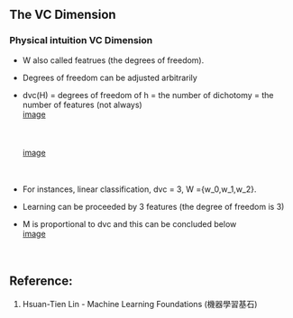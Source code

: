 ## The VC Dimension

### Physical intuition VC Dimension
* W also called featrues (the degrees of freedom).
* Degrees of freedom can be adjusted arbitrarily
* dvc(H) = degrees of freedom of h = the number of dichotomy = the number of features (not always)
<br>[image](https://github.com/yhlien1221/Machine_Learning_Foundations_and_Techniques/blob/main/Foundations/pic/27_1.jpg)<br/>
<br><br/>
<br>[image](https://github.com/yhlien1221/Machine_Learning_Foundations_and_Techniques/blob/main/Foundations/pic/27_2.jpg)<br/>
<br><br/>

* For instances, linear classification, dvc = 3, W ={w_0,w_1,w_2}.
* Learning can be proceeded by 3 features (the degree of freedom is 3)
* M is proportional to dvc and this can be concluded below
<br>[image](https://github.com/yhlien1221/Machine_Learning_Foundations_and_Techniques/blob/main/Foundations/pic/27_3.jpg)<br/>
<br><br/>

## Reference:
1. Hsuan-Tien Lin - Machine Learning Foundations (機器學習基石)

<!-- ref
https://qiubite31.github.io/2017/08/16/Machine-Learning-Foundation-7/
https://medium.com/%E6%A9%9F%E5%99%A8%E5%AD%B8%E7%BF%92%E5%9F%BA%E7%9F%B3%E7%B3%BB%E5%88%97/%E6%A9%9F%E5%99%A8%E5%AD%B8%E7%BF%92%E5%9F%BA%E7%9F%B3-4-vc-dimension%E5%92%8C%E6%A8%A1%E5%9E%8B%E8%A4%87%E9%9B%9C%E5%BA%A6-5398ed1c8a5e
https://iter01.com/92.html
-->
